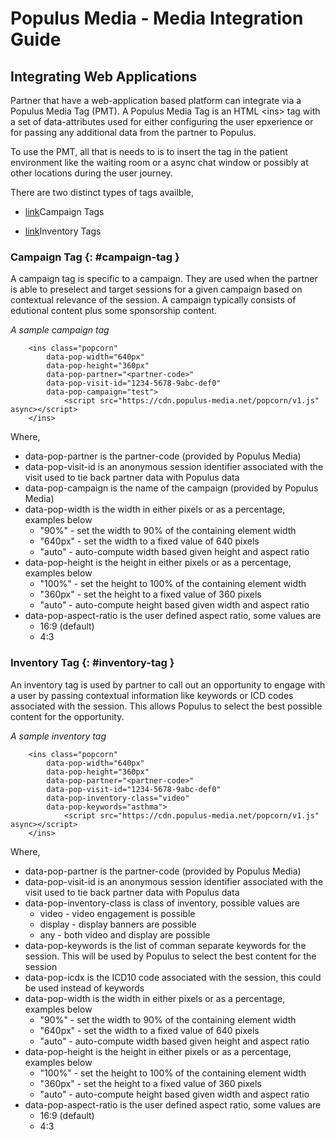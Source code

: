 # Populus Media - Media Integration Guide

## Integrating Web Applications

Partner that have a web-application based platform can integrate via a Populus Media Tag (PMT).  A Populus Media Tag is an HTML &lt;ins&gt; tag with a set of data-attributes used for either configuring the user epxerience or for passing any additional data from the partner to Populus.

To use the PMT, all that is needs to is to insert the tag in the patient environment like the waiting room or a async chat window or possibly at other locations during the user journey.  

There are two distinct types of tags availble, 

* [link](#campaign-tag)Campaign Tags  

* [link](#inventory-tag)Inventory Tags


### Campaign Tag {: #campaign-tag }

A campaign tag is specific to a campaign. They are used when the partner is able to preselect and target sessions for a given campaign based on contextual relevance of the session.  A campaign typically consists of edutional content plus some sponsorship content.

*A sample campaign tag*

~~~~~
	<ins class="popcorn" 
	  	data-pop-width="640px"
	  	data-pop-height="360px"
		data-pop-partner="<partner-code>"
		data-pop-visit-id="1234-5678-9abc-def0"
		data-pop-campaign="test">
        	<script src="https://cdn.populus-media.net/popcorn/v1.js" async></script>    
	</ins>
~~~~~

Where,

* data-pop-partner is the partner-code (provided by Populus Media)
* data-pop-visit-id is an anonymous session identifier associated with the visit used to tie back partner data with Populus data
* data-pop-campaign is the name of the campaign (provided by Populus Media)
* data-pop-width is the width in either pixels or as a percentage, examples below
	* "90%" - set the width to 90% of the containing element width
	* "640px" - set the width to a fixed value of 640 pixels
	* "auto" - auto-compute width based given height and aspect ratio
* data-pop-height is the height in either pixels or as a percentage, examples below
	* "100%" - set the height to 100% of the containing element width
	* "360px" - set the height to a fixed value of 360 pixels
	* "auto" - auto-compute height based given width and aspect ratio
* data-pop-aspect-ratio is the user defined aspect ratio, some values are
	* 16:9 (default)
	* 4:3 


### Inventory Tag {: #inventory-tag }

An inventory tag is used by partner to call out an opportunity to engage with a user by passing contextual information like keywords or ICD codes associated with the session.  This allows Populus to select the best possible content for the opportunity.


*A sample inventory tag*

~~~~~
	<ins class="popcorn" 
	  	data-pop-width="640px"
	  	data-pop-height="360px"
		data-pop-partner="<partner-code>"
		data-pop-visit-id="1234-5678-9abc-def0"
		data-pop-inventory-class="video"
		data-pop-keywords="asthma">
        	<script src="https://cdn.populus-media.net/popcorn/v1.js" async></script>    
	</ins>
~~~~~

Where,

* data-pop-partner is the partner-code (provided by Populus Media)
* data-pop-visit-id is an anonymous session identifier associated with the visit used to tie back partner data with Populus data
* data-pop-inventory-class is class of inventory, possible values are
	* video - video engagement is possible
	* display - display banners are possible
	* any - both video and display are possible
* data-pop-keywords is the list of comman separate keywords for the session. This will be used by Populus to select the best content for the session
* data-pop-icdx is the ICD10 code associated with the session, this could be used instead of keywords
* data-pop-width is the width in either pixels or as a percentage, examples below
	* "90%" - set the width to 90% of the containing element width
	* "640px" - set the width to a fixed value of 640 pixels
	* "auto" - auto-compute width based given height and aspect ratio
* data-pop-height is the height in either pixels or as a percentage, examples below
	* "100%" - set the height to 100% of the containing element width
	* "360px" - set the height to a fixed value of 360 pixels
	* "auto" - auto-compute height based given width and aspect ratio
* data-pop-aspect-ratio is the user defined aspect ratio, some values are
	* 16:9 (default)
	* 4:3 